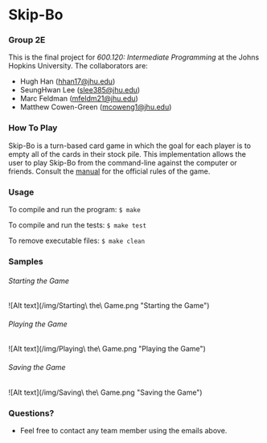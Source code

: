 # Skip-Bo #

### Group 2E ###

This is the final project for *600.120: Intermediate Programming* at the Johns Hopkins University.
The collaborators are:
	
* Hugh Han		(hhan17@jhu.edu)
* SeungHwan Lee		(slee385@jhu.edu)
* Marc Feldman		(mfeldm21@jhu.edu)
* Matthew Cowen-Green	(mcoweng1@jhu.edu)

### How To Play ###

Skip-Bo is a turn-based card game in which the goal for each player is to empty all of the cards in their stock pile. This implementation allows the user to play Skip-Bo from the command-line against the computer or friends. Consult the [manual](http://service.mattel.com/instruction_sheets/42050.pdf) for the official rules of the game.

### Usage ###

To compile and run the program:
```$ make```

To compile and run the tests:
```$ make test```

To remove executable files:
```$ make clean```

### Samples ###

###### Starting the Game ######
![Alt text](/img/Starting\ the\ Game.png "Starting the Game")


###### Playing the Game ######
![Alt text](/img/Playing\ the\ Game.png "Playing the Game")


###### Saving the Game ######
![Alt text](/img/Saving\ the\ Game.png "Saving the Game")

### Questions? ###

* Feel free to contact any team member using the emails above. 
